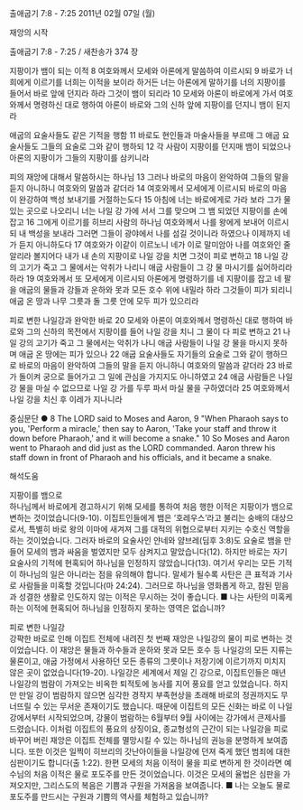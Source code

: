 출애굽기 7:8 - 7:25 
2011년 02월 07일 (월)

재앙의 시작



출애굽기 7:8 - 7:25 / 새찬송가 374 장


지팡이가 뱀이 되는 이적
8 여호와께서 모세와 아론에게 말씀하여 이르시되 9 바로가 너희에게 이르기를 너희는 이적을 보이라 하거든 너는 아론에게 말하기를 너의 지팡이를 들어서 바로 앞에 던지라 하라 그것이 뱀이 되리라 10 모세와 아론이 바로에게 가서 여호와께서 명령하신 대로 행하여 아론이 바로와 그의 신하 앞에 지팡이를 던지니 뱀이 된지라  

애굽의 요술사들도 같은 기적을 행함
11 바로도 현인들과 마술사들을 부르매 그 애굽 요술사들도 그들의 요술로 그와 같이 행하되 12 각 사람이 지팡이를 던지매 뱀이 되었으나 아론의 지팡이가 그들의 지팡이를 삼키니라  

피의 재앙에 대해서 말씀하시는 하나님
13 그러나 바로의 마음이 완악하여 그들의 말을 듣지 아니하니 여호와의 말씀과 같더라 14 여호와께서 모세에게 이르시되 바로의 마음이 완강하여 백성 보내기를 거절하는도다 15 아침에 너는 바로에게로 가라 보라 그가 물 있는 곳으로 나오리니 너는 나일 강 가에 서서 그를 맞으며 그 뱀 되었던 지팡이를 손에 잡고 16 그에게 이르기를 히브리 사람의 하나님 여호와께서 나를 왕에게 보내어 이르시되 내 백성을 보내라 그러면 그들이 광야에서 나를 섬길 것이니라 하였으나 이제까지 네가 듣지 아니하도다 17 여호와가 이같이 이르노니 네가 이로 말미암아 나를 여호와인 줄 알리라 볼지어다 내가 내 손의 지팡이로 나일 강을 치면 그것이 피로 변하고 18 나일 강의 고기가 죽고 그 물에서는 악취가 나리니 애굽 사람들이 그 강 물 마시기를 싫어하리라 하라 19 여호와께서 또 모세에게 이르시되 아론에게 명령하기를 네 지팡이를 잡고 네 팔을 애굽의 물들과 강들과 운하와 못과 모든 호수 위에 내밀라 하라 그것들이 피가 되리니 애굽 온 땅과 나무 그릇과 돌 그릇 안에 모두 피가 있으리라

피로 변한 나일강과 완악한 바로
20 모세와 아론이 여호와께서 명령하신 대로 행하여 바로와 그의 신하의 목전에서 지팡이를 들어 나일 강을 치니 그 물이 다 피로 변하고 21 나일 강의 고기가 죽고 그 물에서는 악취가 나니 애굽 사람들이 나일 강 물을 마시지 못하며 애굽 온 땅에는 피가 있으나 22 애굽 요술사들도 자기들의 요술로 그와 같이 행하므로 바로의 마음이 완악하여 그들의 말을 듣지 아니하니 여호와의 말씀과 같더라 23 바로가 돌이켜 궁으로 들어가고 그 일에 관심을 가지지도 아니하였고 24 애굽 사람들은 나일 강 물을 마실 수 없으므로 나일 강 가를 두루 파서 마실 물을 구하였더라 25 여호와께서 나일 강을 치신 후 이레가 지나니라  

중심문단 ● 8 The LORD said to Moses and Aaron, 9 "When Pharaoh says to you, 'Perform a miracle,' then say to Aaron, 'Take your staff and throw it down before Pharaoh,' and it will become a snake." 10 So Moses and Aaron went to Pharaoh and did just as the LORD commanded. Aaron threw his staff down in front of Pharaoh and his officials, and it became a snake.

해석도움





지팡이를 뱀으로  
하나님께서 바로에게 경고하시기 위해 모세를 통하여 처음 행한 이적은 지팡이가 뱀으로 변하는 것이었습니다(9-10). 이집트인들에게 뱀은 ‘호레우스’라고 불리는 숭배의 대상으로서, 특별히 바로 왕의 이마에 새겨져 그를 대적의 위협으로부터 지키는 수호신 역할을 하는 것이었습니다. 그러자 바로의 요술사인 얀네와 얌브레(딤후 3:8)도 요술로 뱀을 만들어 모세의 뱀과 싸움을 벌였지만 모두 삼켜지고 말았습니다(12). 하지만 바로는 자기 요술사의 기적에 현혹되어 하나님을 인정하지 않았습니다(13). 여기서 우리는 모든 기적이 하나님의 일은 아니라는 점을 유의해야 합니다. 말세가 될수록 사탄은 큰 표적과 기사로 사람들을 미혹할 것입니다(마 24:24). 그러므로 하나님을 영화롭게 하고, 참된 믿음과 성결한 생활로 인도하지 않는 이적은 무시하는 것이 좋습니다.
■ 나는 사탄의 미혹케 하는 이적에 현혹되어 하나님을 인정하지 못하는 영역은 없습니까?

피로 변한 나일강  
강퍅한 바로로 인해 이집트 전체에 내려진 첫 번째 재앙은 나일강의 물이 피로 변하는 것이었습니다. 이 재앙은 물들과 하수들과 운하와 못과 모든 호수 등 나일강의 모든 지류는 물론이고, 애굽 가정에서 사용하던 모든 종류의 그릇이나 저장기에 이르기까지 미치지 않은 곳이 없었습니다(19-20). 나일강은 세계에서 제일 긴 강으로, 이집트인들은 매년 나일강의 범람이 가져오는 비옥한 퇴적토에 농사를 지어 풍요를 얻고 있었습니다. 하지만 만일 강이 범람하지 않으면 심각한 경작지 부족현상을 초래해 바로의 정권까지도 무너뜨릴 수 있는 무서운 존재이기도 했습니다. 때문에 이집트의 모든 신화는 바로 이 나일강에서부터 시작되었으며, 강물이 범람하는 6월부터 9월 사이에는 강가에서 큰제사를 드렸습니다. 이처럼 이집트의 풍요의 상징이요, 종교형성의 근간이 되는 나일강을 피로 바꾸어 버린 재앙은 이집트 전체를 멸망시킬 수 있는 하나님의 권능을 분명하게 보여줍니다. 또한 이것은 일찍이 히브리의 갓난아이들을 나일강에 던져 죽게 했던 범죄에 대한 심판이기도 합니다(출 1:22). 한편 모세의 처음 이적이 물을 피로 변하게 한 것이라면 예수님의 처음 이적은 물로 포도주를 만든 것이었습니다. 이것은 모세의 율법은 심판을 가져오지만, 그리스도의 복음은 기쁨과 구원을 가져옴을 보여줍니다.
■ 나는 오늘도 물로 포도주를 만드시는 구원과 기쁨의 역사를 체험하고 있습니까?